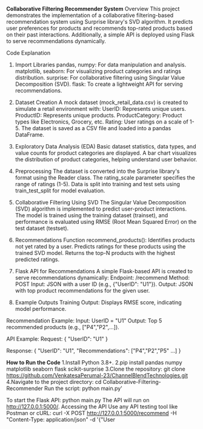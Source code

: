 **Collaborative Filtering Recommender System**
Overview
This project demonstrates the implementation of a collaborative filtering-based recommendation system using Surprise library's SVD algorithm. It predicts user preferences for products and recommends top-rated products based on their past interactions. Additionally, a simple API is deployed using Flask to serve recommendations dynamically.

Code Explanation
1. Import Libraries
pandas, numpy: For data manipulation and analysis.
matplotlib, seaborn: For visualizing product categories and ratings distribution.
surprise: For collaborative filtering using Singular Value Decomposition (SVD).
flask: To create a lightweight API for serving recommendations.
2. Dataset Creation
A mock dataset (mock_retail_data.csv) is created to simulate a retail environment with:
UserID: Represents unique users.
ProductID: Represents unique products.
ProductCategory: Product types like Electronics, Grocery, etc.
Rating: User ratings on a scale of 1-5.
The dataset is saved as a CSV file and loaded into a pandas DataFrame.

3. Exploratory Data Analysis (EDA)
Basic dataset statistics, data types, and value counts for product categories are displayed.
A bar chart visualizes the distribution of product categories, helping understand user behavior.
4. Preprocessing
The dataset is converted into the Surprise library's format using the Reader class. The rating_scale parameter specifies the range of ratings (1-5).
Data is split into training and test sets using train_test_split for model evaluation.
5. Collaborative Filtering Using SVD
The Singular Value Decomposition (SVD) algorithm is implemented to predict user-product interactions.
The model is trained using the training dataset (trainset), and performance is evaluated using RMSE (Root Mean Squared Error) on the test dataset (testset).
6. Recommendations Function
recommend_products():
Identifies products not yet rated by a user.
Predicts ratings for these products using the trained SVD model.
Returns the top-N products with the highest predicted ratings.
7. Flask API for Recommendations
A simple Flask-based API is created to serve recommendations dynamically:
Endpoint: /recommend
Method: POST
Input: JSON with a user ID (e.g., {"UserID": "U1"}).
Output: JSON with top product recommendations for the given user.
8. Example Outputs
Training Output:
Displays RMSE score, indicating model performance.

Recommendation Example:
Input: UserID = "U1"
Output: Top 5 recommended products (e.g., ["P4","P2",...]).

API Example:
Request:
{
    "UserID": "U1"
}

Response:
{
    "UserID": "U1",
    "Recommendations": ["P4","P2","P5" ...]
}


**How to Run the Code**
1.Install Python 3.8+.
2.pip install pandas numpy matplotlib seaborn flask scikit-surprise
3.Clone the repository:
  git clone https://github.com/VenkatesaPerumal-23/ChannelBlendTechnologies.git
4.Navigate to the project directory:
  cd Collaborative-Filtering-Recommender
Run the script:
  python main.py'
  
To start the Flask API:
python main.py
  The API will run on http://127.0.0.1:5000/.
Accessing the API
Use any API testing tool like Postman or cURL:
  curl -X POST http://127.0.0.1:5000/recommend -H "Content-Type: application/json" -d '{"User
